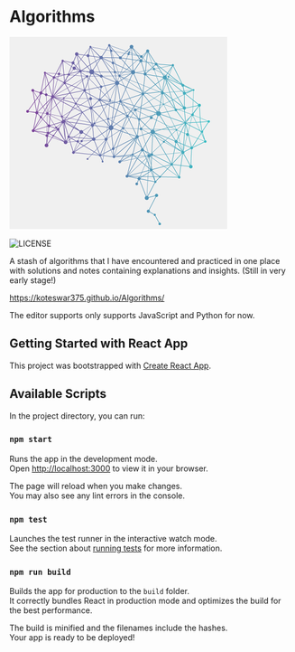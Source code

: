 # Algorithms
![logo](https://raw.githubusercontent.com/koteswar375/Algorithms/master/dsa/20170802_data_algorithms_brain_post.png)

![LICENSE](https://img.shields.io/github/license/koteswar375/Algorithms)

A stash of algorithms that I have encountered and practiced in one place with solutions and notes containing explanations and insights. (Still in very early stage!)

https://koteswar375.github.io/Algorithms/

The editor supports only supports JavaScript and Python for now. 

## Getting Started with React App

This project was bootstrapped with [Create React App](https://github.com/facebook/create-react-app).

## Available Scripts

In the project directory, you can run:

### `npm start`

Runs the app in the development mode.\
Open [http://localhost:3000](http://localhost:3000) to view it in your browser.

The page will reload when you make changes.\
You may also see any lint errors in the console.

### `npm test`

Launches the test runner in the interactive watch mode.\
See the section about [running tests](https://facebook.github.io/create-react-app/docs/running-tests) for more information.

### `npm run build`

Builds the app for production to the `build` folder.\
It correctly bundles React in production mode and optimizes the build for the best performance.

The build is minified and the filenames include the hashes.\
Your app is ready to be deployed!
